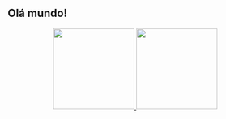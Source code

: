 ## Olá mundo!
<div align="center">
  <a href="https://github.com/Joaovitron999">
  <img height="160em" src="https://github-readme-stats.vercel.app/api?username=Joaovitron999&show_icons=true&theme=dracula&include_all_commits=true&count_private=true"/>
  <img height="160em" src="https://github-readme-stats.vercel.app/api/top-langs/?username=Joaovitron999&layout=compact&langs_count=7&theme=dracula"/>
</div>
